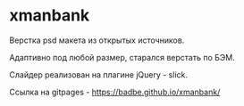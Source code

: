 # xmanbank

Верстка psd макета из открытых источников.

Адаптивно под любой размер, старался верстать по БЭМ.

Слайдер реализован на плагине jQuery - slick.

Ссылка на gitpages - https://badbe.github.io/xmanbank/
